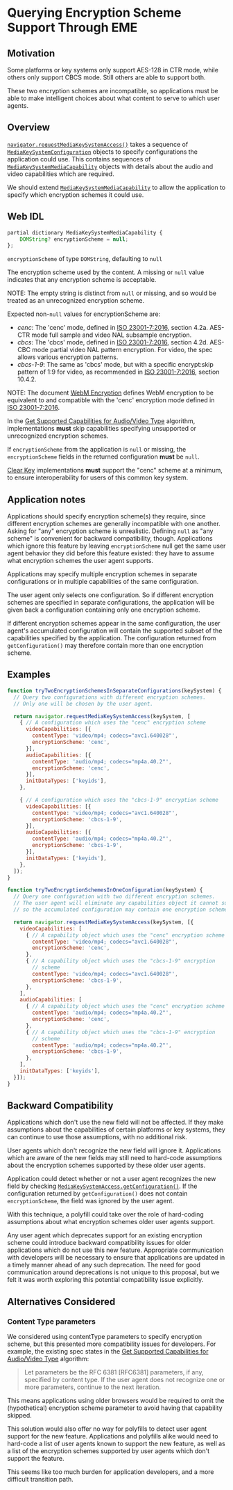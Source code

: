 # Querying Encryption Scheme Support Through EME

## Motivation

Some platforms or key systems only support AES-128 in CTR mode, while others
only support CBCS mode.  Still others are able to support both.

These two encryption schemes are incompatible, so applications must be able to
make intelligent choices about what content to serve to which user agents.


## Overview

[`navigator.requestMediaKeySystemAccess()`][] takes a sequence of
[`MediaKeySystemConfiguration`][] objects to specify configurations the
application could use.  This contains sequences of
[`MediaKeySystemMediaCapability`][] objects with details about the audio and
video capabilities which are required.

We should extend [`MediaKeySystemMediaCapability`][] to allow the application to
specify which encryption schemes it could use.

[`navigator.requestMediaKeySystemAccess()`]: https://www.w3.org/TR/encrypted-media/#navigator-extension:-requestmediakeysystemaccess()
[`MediaKeySystemConfiguration`]: https://www.w3.org/TR/encrypted-media/#dom-mediakeysystemconfiguration
[`MediaKeySystemMediaCapability`]: https://www.w3.org/TR/encrypted-media/#dom-mediakeysystemmediacapability


## Web IDL

```js
partial dictionary MediaKeySystemMediaCapability {
    DOMString? encryptionScheme = null;
};
```

`encryptionScheme` of type `DOMString`, defaulting to `null`

The encryption scheme used by the content.  A missing or `null` value indicates
that any encryption scheme is acceptable.

NOTE: The empty string is distinct from `null` or missing, and so would be
treated as an unrecognized encryption scheme.

Expected non-`null` values for encryptionScheme are:
 - *cenc*: The 'cenc' mode, defined in [ISO 23001-7:2016][], section 4.2a.
           AES-CTR mode full sample and video NAL subsample encryption.
 - *cbcs*: The 'cbcs' mode, defined in [ISO 23001-7:2016][], section 4.2d.
           AES-CBC mode partial video NAL pattern encryption.  For video, the
           spec allows various encryption patterns.
 - *cbcs-1-9*: The same as 'cbcs' mode, but with a specific encrypt:skip pattern
               of 1:9 for video, as recommended in [ISO 23001-7:2016][], section
               10.4.2.

NOTE: The document [WebM Encryption][] defines WebM encryption to be equivalent
to and compatible with the 'cenc' encryption mode defined in
[ISO 23001-7:2016][].

[ISO 23001-7:2016]: https://www.iso.org/standard/68042.html
[WebM Encryption]: https://www.webmproject.org/docs/webm-encryption/

In the [Get Supported Capabilities for Audio/Video Type][] algorithm,
implementations **must** skip capabilities specifying unsupported or
unrecognized encryption schemes.

If `encryptionScheme` from the application is `null` or missing, the
`encryptionScheme` fields in the returned configuration **must** be `null`.

[Clear Key][] implementations **must** support the "cenc" scheme at a minimum,
to ensure interoperability for users of this common key system.

[Get Supported Capabilities for Audio/Video Type]: https://www.w3.org/TR/encrypted-media/#get-supported-capabilities-for-audio-video-type
[`MediaKeySystemAccess.getConfiguration()`]: https://www.w3.org/TR/encrypted-media/#dom-mediakeysystemaccess-getconfiguration
[Clear Key]: https://www.w3.org/TR/encrypted-media/#clear-key


## Application notes

Applications should specify encryption scheme(s) they require, since different
encryption schemes are generally incompatible with one another.  Asking for
"any" encryption scheme is unrealistic.  Defining `null` as "any scheme" is
convenient for backward compatibility, though.  Applications which ignore this
feature by leaving `encryptionScheme` null get the same user agent behavior they
did before this feature existed: they have to assume what encryption schemes the
user agent supports.

Applications may specify multiple encryption schemes in separate configurations
or in multiple capabilities of the same configuration.

The user agent only selects one configuration.  So if different encryption
schemes are specified in separate configurations, the application will be given
back a configuration containing only one encryption scheme.

If different encryption schemes appear in the same configuration, the user
agent's accumulated configuration will contain the supported subset of the
capabilities specified by the application.  The configuration returned from
`getConfiguration()` may therefore contain more than one encryption scheme.


## Examples

```js
function tryTwoEncryptionSchemesInSeparateConfigurations(keySystem) {
  // Query two configurations with different encryption schemes.
  // Only one will be chosen by the user agent.

  return navigator.requestMediaKeySystemAccess(keySystem, [
    { // A configuration which uses the "cenc" encryption scheme
      videoCapabilities: [{
        contentType: 'video/mp4; codecs="avc1.640028"',
        encryptionScheme: 'cenc',
      }],
      audioCapabilities: [{
        contentType: 'audio/mp4; codecs="mp4a.40.2"',
        encryptionScheme: 'cenc',
      }],
      initDataTypes: ['keyids'],
    },

    { // A configuration which uses the "cbcs-1-9" encryption scheme
      videoCapabilities: [{
        contentType: 'video/mp4; codecs="avc1.640028"',
        encryptionScheme: 'cbcs-1-9',
      }],
      audioCapabilities: [{
        contentType: 'audio/mp4; codecs="mp4a.40.2"',
        encryptionScheme: 'cbcs-1-9',
      }],
      initDataTypes: ['keyids'],
    },
  ]);
}

function tryTwoEncryptionSchemesInOneConfiguration(keySystem) {
  // Query one configuration with two different encryption schemes.
  // The user agent will eliminate any capabilities object it cannot support,
  // so the accumulated configuration may contain one encryption scheme or both.

  return navigator.requestMediaKeySystemAccess(keySystem, [{
    videoCapabilities: [
      { // A capability object which uses the "cenc" encryption scheme
        contentType: 'video/mp4; codecs="avc1.640028"',
        encryptionScheme: 'cenc',
      },
      { // A capability object which uses the "cbcs-1-9" encryption
        // scheme
        contentType: 'video/mp4; codecs="avc1.640028"',
        encryptionScheme: 'cbcs-1-9',
      },
    ],
    audioCapabilities: [
      { // A capability object which uses the "cenc" encryption scheme
        contentType: 'audio/mp4; codecs="mp4a.40.2"',
        encryptionScheme: 'cenc',
      },
      { // A capability object which uses the "cbcs-1-9" encryption
        // scheme
        contentType: 'audio/mp4; codecs="mp4a.40.2"',
        encryptionScheme: 'cbcs-1-9',
      },
    ],
    initDataTypes: ['keyids'],
  }]);
}
```


## Backward Compatibility

Applications which don't use the new field will not be affected.  If they make
assumptions about the capabilities of certain platforms or key systems, they can
continue to use those assumptions, with no additional risk.

User agents which don't recognize the new field will ignore it.  Applications
which are aware of the new fields may still need to hard-code assumptions about
the encryption schemes supported by these older user agents.

Application could detect whether or not a user agent recognizes the new field by
checking [`MediaKeySystemAccess.getConfiguration()`][].  If the configuration
returned by `getConfiguration()` does not contain `encryptionScheme`, the field
was ignored by the user agent.

With this technique, a polyfill could take over the role of hard-coding
assumptions about what encryption schemes older user agents support.

Any user agent which deprecates support for an existing encryption scheme could
introduce backward compatibility issues for older applications which do not use
this new feature.  Appropriate communication with developers will be necessary
to ensure that applications are updated in a timely manner ahead of any such
deprecation.  The need for good communication around deprecations is not unique
to this proposal, but we felt it was worth exploring this potential
compatibility issue explicitly.

[`MediaKeySystemAccess.getConfiguration()`]: https://www.w3.org/TR/encrypted-media/#dom-mediakeysystemaccess-getconfiguration


## Alternatives Considered

### Content Type parameters

We considered using contentType parameters to specify encryption scheme, but
this presented more compatibility issues for developers.  For example, the
existing spec states in the [Get Supported Capabilities for Audio/Video Type][]
algorithm:

> Let parameters be the RFC 6381 [RFC6381] parameters, if any, specified by
> content type. If the user agent does not recognize one or more parameters,
> continue to the next iteration.

This means applications using older browsers would be required to omit the
(hypothetical) encryption scheme parameter to avoid having that capability
skipped.

This solution would also offer no way for polyfills to detect user agent support
for the new feature.  Applications and polyfills alike would need to hard-code a
list of user agents known to support the new feature, as well as a list of the
encryption schemes supported by user agents which don't support the feature.

This seems like too much burden for application developers, and a more difficult
transition path.

[Get Supported Capabilities for Audio/Video Type]: https://www.w3.org/TR/encrypted-media/#get-supported-capabilities-for-audio-video-type
